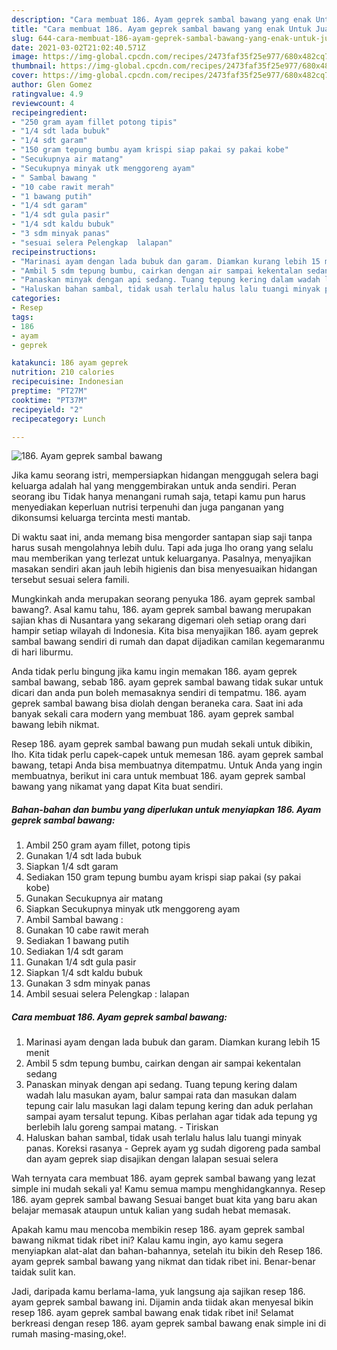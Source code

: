 ```yaml
---
description: "Cara membuat 186. Ayam geprek sambal bawang yang enak Untuk Jualan"
title: "Cara membuat 186. Ayam geprek sambal bawang yang enak Untuk Jualan"
slug: 644-cara-membuat-186-ayam-geprek-sambal-bawang-yang-enak-untuk-jualan
date: 2021-03-02T21:02:40.571Z
image: https://img-global.cpcdn.com/recipes/2473faf35f25e977/680x482cq70/186-ayam-geprek-sambal-bawang-foto-resep-utama.jpg
thumbnail: https://img-global.cpcdn.com/recipes/2473faf35f25e977/680x482cq70/186-ayam-geprek-sambal-bawang-foto-resep-utama.jpg
cover: https://img-global.cpcdn.com/recipes/2473faf35f25e977/680x482cq70/186-ayam-geprek-sambal-bawang-foto-resep-utama.jpg
author: Glen Gomez
ratingvalue: 4.9
reviewcount: 4
recipeingredient:
- "250 gram ayam fillet potong tipis"
- "1/4 sdt lada bubuk"
- "1/4 sdt garam"
- "150 gram tepung bumbu ayam krispi siap pakai sy pakai kobe"
- "Secukupnya air matang"
- "Secukupnya minyak utk menggoreng ayam"
- " Sambal bawang "
- "10 cabe rawit merah"
- "1 bawang putih"
- "1/4 sdt garam"
- "1/4 sdt gula pasir"
- "1/4 sdt kaldu bubuk"
- "3 sdm minyak panas"
- "sesuai selera Pelengkap  lalapan"
recipeinstructions:
- "Marinasi ayam dengan lada bubuk dan garam. Diamkan kurang lebih 15 menit"
- "Ambil 5 sdm tepung bumbu, cairkan dengan air sampai kekentalan sedang"
- "Panaskan minyak dengan api sedang. Tuang tepung kering dalam wadah lalu masukan ayam, balur sampai rata dan masukan dalam tepung cair lalu masukan lagi dalam tepung kering dan aduk perlahan sampai ayam tersalut tepung. Kibas perlahan agar tidak ada tepung yg berlebih lalu goreng sampai matang. Tiriskan"
- "Haluskan bahan sambal, tidak usah terlalu halus lalu tuangi minyak panas. Koreksi rasanya Geprek ayam yg sudah digoreng pada sambal dan ayam geprek siap disajikan dengan lalapan sesuai selera"
categories:
- Resep
tags:
- 186
- ayam
- geprek

katakunci: 186 ayam geprek 
nutrition: 210 calories
recipecuisine: Indonesian
preptime: "PT27M"
cooktime: "PT37M"
recipeyield: "2"
recipecategory: Lunch

---
```



![186. Ayam geprek sambal bawang](https://img-global.cpcdn.com/recipes/2473faf35f25e977/680x482cq70/186-ayam-geprek-sambal-bawang-foto-resep-utama.jpg)

Jika kamu seorang istri, mempersiapkan hidangan menggugah selera bagi keluarga adalah hal yang menggembirakan untuk anda sendiri. Peran seorang ibu Tidak hanya menangani rumah saja, tetapi kamu pun harus menyediakan keperluan nutrisi terpenuhi dan juga panganan yang dikonsumsi keluarga tercinta mesti mantab.

Di waktu  saat ini, anda memang bisa mengorder santapan siap saji tanpa harus susah mengolahnya lebih dulu. Tapi ada juga lho orang yang selalu mau memberikan yang terlezat untuk keluarganya. Pasalnya, menyajikan masakan sendiri akan jauh lebih higienis dan bisa menyesuaikan hidangan tersebut sesuai selera famili. 



Mungkinkah anda merupakan seorang penyuka 186. ayam geprek sambal bawang?. Asal kamu tahu, 186. ayam geprek sambal bawang merupakan sajian khas di Nusantara yang sekarang digemari oleh setiap orang dari hampir setiap wilayah di Indonesia. Kita bisa menyajikan 186. ayam geprek sambal bawang sendiri di rumah dan dapat dijadikan camilan kegemaranmu di hari liburmu.

Anda tidak perlu bingung jika kamu ingin memakan 186. ayam geprek sambal bawang, sebab 186. ayam geprek sambal bawang tidak sukar untuk dicari dan anda pun boleh memasaknya sendiri di tempatmu. 186. ayam geprek sambal bawang bisa diolah dengan beraneka cara. Saat ini ada banyak sekali cara modern yang membuat 186. ayam geprek sambal bawang lebih nikmat.

Resep 186. ayam geprek sambal bawang pun mudah sekali untuk dibikin, lho. Kita tidak perlu capek-capek untuk memesan 186. ayam geprek sambal bawang, tetapi Anda bisa membuatnya ditempatmu. Untuk Anda yang ingin membuatnya, berikut ini cara untuk membuat 186. ayam geprek sambal bawang yang nikamat yang dapat Kita buat sendiri.

<!--inarticleads1-->

##### Bahan-bahan dan bumbu yang diperlukan untuk menyiapkan 186. Ayam geprek sambal bawang:

1. Ambil 250 gram ayam fillet, potong tipis
1. Gunakan 1/4 sdt lada bubuk
1. Siapkan 1/4 sdt garam
1. Sediakan 150 gram tepung bumbu ayam krispi siap pakai (sy pakai kobe)
1. Gunakan Secukupnya air matang
1. Siapkan Secukupnya minyak utk menggoreng ayam
1. Ambil  Sambal bawang :
1. Gunakan 10 cabe rawit merah
1. Sediakan 1 bawang putih
1. Sediakan 1/4 sdt garam
1. Gunakan 1/4 sdt gula pasir
1. Siapkan 1/4 sdt kaldu bubuk
1. Gunakan 3 sdm minyak panas
1. Ambil sesuai selera Pelengkap : lalapan




<!--inarticleads2-->

##### Cara membuat 186. Ayam geprek sambal bawang:

1. Marinasi ayam dengan lada bubuk dan garam. Diamkan kurang lebih 15 menit
1. Ambil 5 sdm tepung bumbu, cairkan dengan air sampai kekentalan sedang
1. Panaskan minyak dengan api sedang. Tuang tepung kering dalam wadah lalu masukan ayam, balur sampai rata dan masukan dalam tepung cair lalu masukan lagi dalam tepung kering dan aduk perlahan sampai ayam tersalut tepung. Kibas perlahan agar tidak ada tepung yg berlebih lalu goreng sampai matang. - Tiriskan
1. Haluskan bahan sambal, tidak usah terlalu halus lalu tuangi minyak panas. Koreksi rasanya - Geprek ayam yg sudah digoreng pada sambal dan ayam geprek siap disajikan dengan lalapan sesuai selera




Wah ternyata cara membuat 186. ayam geprek sambal bawang yang lezat simple ini mudah sekali ya! Kamu semua mampu menghidangkannya. Resep 186. ayam geprek sambal bawang Sesuai banget buat kita yang baru akan belajar memasak ataupun untuk kalian yang sudah hebat memasak.

Apakah kamu mau mencoba membikin resep 186. ayam geprek sambal bawang nikmat tidak ribet ini? Kalau kamu ingin, ayo kamu segera menyiapkan alat-alat dan bahan-bahannya, setelah itu bikin deh Resep 186. ayam geprek sambal bawang yang nikmat dan tidak ribet ini. Benar-benar taidak sulit kan. 

Jadi, daripada kamu berlama-lama, yuk langsung aja sajikan resep 186. ayam geprek sambal bawang ini. Dijamin anda tiidak akan menyesal bikin resep 186. ayam geprek sambal bawang enak tidak ribet ini! Selamat berkreasi dengan resep 186. ayam geprek sambal bawang enak simple ini di rumah masing-masing,oke!.

